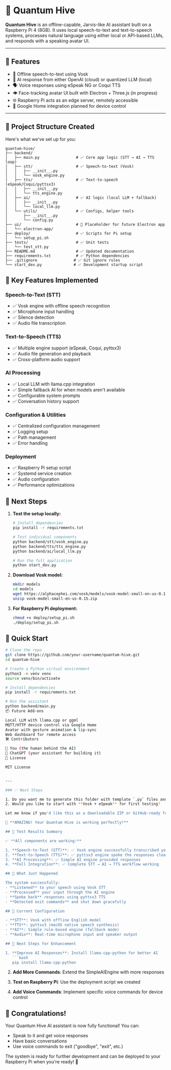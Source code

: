 # 🧠 Quantum Hive

**Quantum Hive** is an offline-capable, Jarvis-like AI assistant built on a Raspberry Pi 4 (8GB). It uses local speech-to-text and text-to-speech systems, processes natural language using either local or API-based LLMs, and responds with a speaking avatar UI.

---

## 🚀 Features

- 🎤 Offline speech-to-text using Vosk
- 💬 AI response from either OpenAI (cloud) or quantized LLM (local)
- 🗣️ Voice responses using eSpeak NG or Coqui TTS
- 👁️ Face-tracking avatar UI built with Electron + Three.js (in progress)
- 🌐 Raspberry Pi acts as an edge server, remotely accessible
- 🔌 Google Home integration planned for device control

---

## 📁 Project Structure Created

Here's what we've set up for you:

```
quantum-hive/
├── backend/
│   ├── main.py                # ✅ Core app logic (STT → AI → TTS loop)
│   ├── stt/                   # ✅ Speech-to-text (Vosk)
│   │   ├── __init__.py
│   │   └── vosk_engine.py
│   ├── tts/                   # ✅ Text-to-speech (eSpeak/Coqui/pyttsx3)
│   │   ├── __init__.py
│   │   └── tts_engine.py
│   ├── ai/                    # ✅ AI logic (local LLM + fallback)
│   │   ├── __init__.py
│   │   └── local_llm.py
│   └── utils/                 # ✅ Configs, helper tools
│       ├── __init__.py
│       └── config.py
├── ui/                        # 📁 Placeholder for future Electron app
│   └── electron-app/
├── deploy/                    # ✅ Scripts for Pi setup
│   └── setup_pi.sh
├── tests/                     # ✅ Unit tests
│   └── test_stt.py
├── README.md                  # ✅ Updated documentation
├── requirements.txt           # ✅ Python dependencies
├── .gitignore                # ✅ Git ignore rules
└── start_dev.py              # ✅ Development startup script
```

## 🚀 Key Features Implemented

### **Speech-to-Text (STT)**

- ✅ Vosk engine with offline speech recognition
- ✅ Microphone input handling
- ✅ Silence detection
- ✅ Audio file transcription

### **Text-to-Speech (TTS)**

- ✅ Multiple engine support (eSpeak, Coqui, pyttsx3)
- ✅ Audio file generation and playback
- ✅ Cross-platform audio support

### **AI Processing**

- ✅ Local LLM with llama.cpp integration
- ✅ Simple fallback AI for when models aren't available
- ✅ Configurable system prompts
- ✅ Conversation history support

### **Configuration & Utilities**

- ✅ Centralized configuration management
- ✅ Logging setup
- ✅ Path management
- ✅ Error handling

### **Deployment**

- ✅ Raspberry Pi setup script
- ✅ Systemd service creation
- ✅ Audio configuration
- ✅ Performance optimizations

## 🧪 Next Steps

1. **Test the setup locally:**

   ```bash
   # Install dependencies
   pip install -r requirements.txt

   # Test individual components
   python backend/stt/vosk_engine.py
   python backend/tts/tts_engine.py
   python backend/ai/local_llm.py

   # Run the full application
   python start_dev.py
   ```

2. **Download Vosk model:**

   ```bash
   mkdir models
   cd models
   wget https://alphacephei.com/vosk/models/vosk-model-small-en-us-0.15.zip
   unzip vosk-model-small-en-us-0.15.zip
   ```

3. **For Raspberry Pi deployment:**
   ```bash
   chmod +x deploy/setup_pi.sh
   ./deploy/setup_pi.sh
   ```

## 🔧 Quick Start

````bash
# Clone the repo
git clone https://github.com/your-username/quantum-hive.git
cd quantum-hive

# Create a Python virtual environment
python3 -m venv venv
source venv/bin/activate

# Install dependencies
pip install -r requirements.txt

# Run the assistant
python backend/main.py
📦 Future Add-ons

Local LLM with llama.cpp or ggml
MQTT/HTTP device control via Google Home
Avatar with gesture animation & lip-sync
Web dashboard for remote access
🛠 Contributors

🧠 You (the human behind the AI)
🤖 ChatGPT (your assistant for building it)
📜 License

MIT License


---

### ✅ Next Steps

1. Do you want me to generate this folder with template `.py` files and a working `main.py` that ties STT → AI → TTS?
2. Would you like to start with **Vosk + eSpeak** for first testing?

Let me know if you'd like this as a downloadable ZIP or GitHub-ready format.

🎉 **AMAZING! Your Quantum Hive is working perfectly!**

## 🧪 Test Results Summary

✅ **All components are working:**

1. **Speech-to-Text (STT)**: ✅ Vosk engine successfully transcribed your speech
2. **Text-to-Speech (TTS)**: ✅ pyttsx3 engine spoke the responses clearly
3. **AI Processing**: ✅ Simple AI engine provided responses
4. **Full Integration**: ✅ Complete STT → AI → TTS workflow working

## 🤔 What Just Happened

The system successfully:
- **Listened** to your speech using Vosk STT
- **Processed** your input through the AI engine
- **Spoke back** responses using pyttsx3 TTS
- **Detected exit commands** and shut down gracefully

## 🔧 Current Configuration

- **STT**: Vosk with offline English model
- **TTS**: pyttsx3 (macOS native speech synthesis)
- **AI**: Simple rule-based engine (fallback mode)
- **Audio**: Real-time microphone input and speaker output

## 🚀 Next Steps for Enhancement

1. **Improve AI Responses**: Install llama-cpp-python for better AI
   ```bash
   pip install llama-cpp-python
````

2. **Add More Commands**: Extend the SimpleAIEngine with more responses

3. **Test on Raspberry Pi**: Use the deployment script we created

4. **Add Voice Commands**: Implement specific voice commands for device control

## 🎉 Congratulations!

Your Quantum Hive AI assistant is now fully functional! You can:

- Speak to it and get voice responses
- Have basic conversations
- Use voice commands to exit ("goodbye", "exit", etc.)

The system is ready for further development and can be deployed to your Raspberry Pi when you're ready! 🚀

```

```

